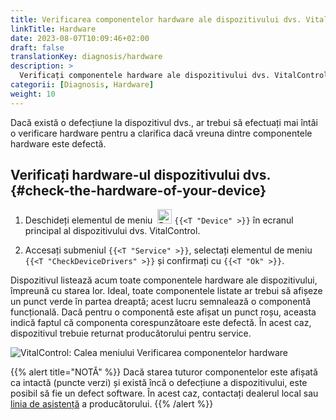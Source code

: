 ```yaml
---
title: Verificarea componentelor hardware ale dispozitivului dvs. VitalControl
linkTitle: Hardware
date: 2023-08-07T10:09:46+02:00
draft: false
translationKey: diagnosis/hardware
description: >
  Verificați componentele hardware ale dispozitivului dvs. VitalControl, mai ales dacă suspectați un defect hardware.
categorii: [Diagnosis, Hardware]
weight: 10
---
```

Dacă există o defecțiune la dispozitivul dvs., ar trebui să efectuați mai întâi o verificare hardware pentru a clarifica dacă vreuna dintre componentele hardware este defectă.

## Verificați hardware-ul dispozitivului dvs. {#check-the-hardware-of-your-device}

1. Deschideți elementul de meniu &nbsp;<img src="/icons/device.svg" width="23" align="bottom" alt="Device" /> `{{<T "Device" >}}` în ecranul principal al dispozitivului dvs. VitalControl.

1. Accesați submeniul `{{<T "Service" >}}`, selectați elementul de meniu `{{<T "CheckDeviceDrivers" >}}` și confirmați cu `{{<T "Ok" >}}`.

Dispozitivul listează acum toate componentele hardware ale dispozitivului, împreună cu starea lor. Ideal, toate componentele listate ar trebui să afișeze un punct verde în partea dreaptă; acest lucru semnalează o componentă funcțională. Dacă pentru o componentă este afișat un punct roșu, aceasta indică faptul că componenta corespunzătoare este defectă. În acest caz, dispozitivul trebuie returnat producătorului pentru service.

   ![VitalControl: Calea meniului Verificarea componentelor hardware](../images/device-check.png "Verificare hardware")

{{% alert title="NOTĂ" %}}
Dacă starea tuturor componentelor este afișată ca intactă (puncte verzi) și există încă o defecțiune a dispozitivului, este posibil să fie un defect software. În acest caz, contactați dealerul local sau [linia de asistență](https://www.urbanonline.de/en/contact) a producătorului.
{{% /alert %}}

